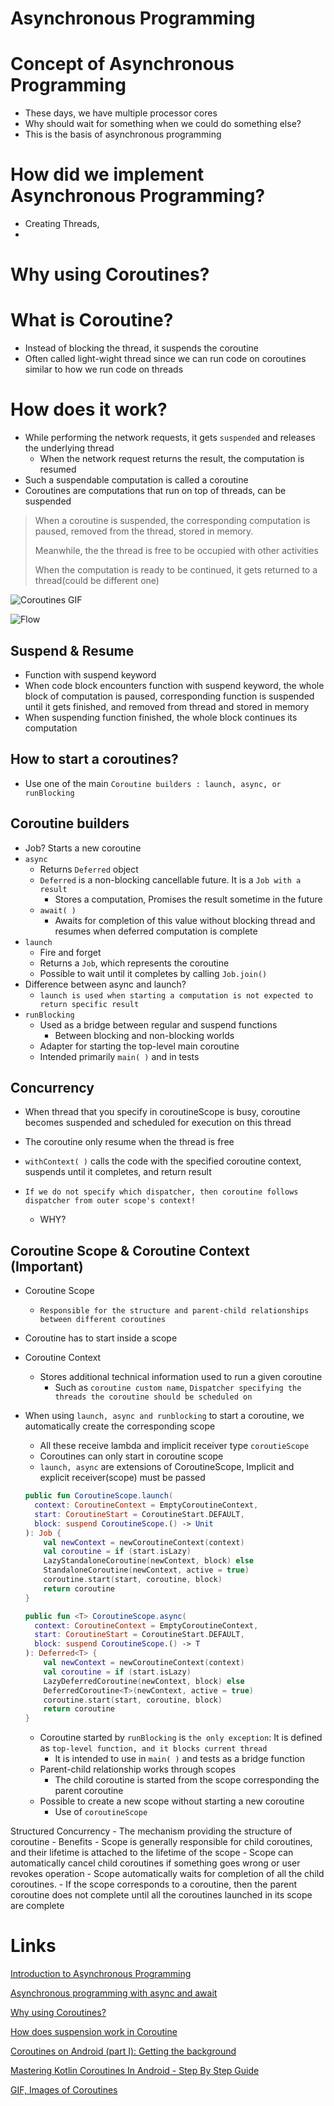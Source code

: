 # Asynchronous Programming

# Concept of Asynchronous Programming

- These days, we have multiple processor cores
- Why should wait for something when we could do something else?
- This is the basis of asynchronous programming

# How did we implement Asynchronous Programming?

- Creating Threads,
-

# Why using Coroutines?

# What is Coroutine?

- Instead of blocking the thread, it suspends the coroutine
- Often called light-wight thread since we can run code on coroutines similar to how we run code on threads

# How does it work?

- While performing the network requests, it gets `suspended` and releases the underlying thread
    - When the network request returns the result, the computation is resumed
- Such a suspendable computation is called a coroutine
- Coroutines are computations that run on top of threads, can be suspended

> When a coroutine is suspended, the corresponding computation is paused, removed from the thread, stored in memory.
>
> Meanwhile, the the thread is free to be occupied with other activities
>
> When the computation is ready to be continued, it gets returned to a thread(could be different one)

![Coroutines GIF](https://play.kotlinlang.org/resources/hands-on/Introduction%20to%20Coroutines%20and%20Channels/assets/4-suspend/SuspensionProcess.gif)

![Flow](https://play.kotlinlang.org/resources/hands-on/Introduction%20to%20Coroutines%20and%20Channels/assets/4-suspend/SuspendRequests.png)

## Suspend & Resume

- Function with suspend keyword
- When code block encounters function with suspend keyword, the whole block of computation is paused, corresponding
  function is suspended until it gets finished, and removed from thread and stored in memory
- When suspending function finished, the whole block continues its computation

## How to start a coroutines?

- Use one of the main `Coroutine builders : launch, async, or runBlocking`

## Coroutine builders

- Job? Starts a new coroutine
- `async`
    - Returns `Deferred` object
    - `Deferred` is a non-blocking cancellable future. It is a `Job with a result`
        - Stores a computation, Promises the result sometime in the future
    - `await( )`
        - Awaits for completion of this value without blocking thread and resumes when deferred computation is complete
- `launch`
    - Fire and forget
    - Returns a `Job`, which represents the coroutine
    - Possible to wait until it completes by calling `Job.join()`
- Difference between async and launch?
    - `launch is used when starting a computation is not expected to return specific result`
- `runBlocking`
    - Used as a bridge between regular and suspend functions
        - Between blocking and non-blocking worlds
    - Adapter for starting the top-level main coroutine
    - Intended primarily `main( )` and in tests

## Concurrency

- When thread that you specify in coroutineScope is busy, coroutine becomes suspended and scheduled for execution on
  this thread
- The coroutine only resume when the thread is free

- `withContext( )` calls the code with the specified coroutine context, suspends until it completes, and return result

- `If we do not specify which dispatcher, then coroutine follows dispatcher from outer scope's context!`
    - WHY?

## Coroutine Scope & Coroutine Context (Important)

- Coroutine Scope
    - `Responsible for the structure and parent-child relationships between different coroutines`

- Coroutine has to start inside a scope

- Coroutine Context
    - Stores additional technical information used to run a given coroutine
        - Such as `coroutine custom name`, `Dispatcher specifying the threads the coroutine should be scheduled on`

- When using `launch, async and runblocking` to start a coroutine, we automatically create the corresponding scope
    - All these receive lambda and implicit receiver type `coroutieScope`
    - Coroutines can only start in coroutine scope
    - `launch, async` are extensions of CoroutineScope, Implicit and explicit receiver(scope) must be passed
  ```kotlin
  public fun CoroutineScope.launch(
    context: CoroutineContext = EmptyCoroutineContext,
    start: CoroutineStart = CoroutineStart.DEFAULT,
    block: suspend CoroutineScope.() -> Unit
  ): Job {
      val newContext = newCoroutineContext(context)
      val coroutine = if (start.isLazy)
      LazyStandaloneCoroutine(newContext, block) else
      StandaloneCoroutine(newContext, active = true)
      coroutine.start(start, coroutine, block)
      return coroutine
  }
  
  public fun <T> CoroutineScope.async(
    context: CoroutineContext = EmptyCoroutineContext,
    start: CoroutineStart = CoroutineStart.DEFAULT,
    block: suspend CoroutineScope.() -> T
  ): Deferred<T> {
      val newContext = newCoroutineContext(context)
      val coroutine = if (start.isLazy)
      LazyDeferredCoroutine(newContext, block) else
      DeferredCoroutine<T>(newContext, active = true)
      coroutine.start(start, coroutine, block)
      return coroutine
  }
    ```
    - Coroutine started by `runBlocking` is `the only exception`:
      It is defined as `top-level function, and it blocks current thread`
        - It is intended to use in `main( )` and tests as a bridge function
    - Parent-child relationship works through scopes
        - The child coroutine is started from the scope corresponding the parent coroutine
    - Possible to create a new scope without starting a new coroutine
        - Use of `coroutineScope`
    
Structured Concurrency
    - The mechanism providing the structure of coroutine
    - Benefits
        - Scope is generally responsible for child coroutines, and their lifetime is attached to the
    lifetime of the scope
        - Scope can automatically cancel child coroutines if something goes wrong or user revokes operation
        - Scope automatically waits for completion of all the child coroutines.
            - If the scope corresponds to a coroutine, then the parent coroutine does not complete until all
        the coroutines launched in its scope are complete                
    

# Links

[Introduction to Asynchronous Programming](https://developer.mozilla.org/ko/docs/Learn/JavaScript/Asynchronous/Concepts)

[Asynchronous programming with async and await](https://docs.microsoft.com/en-us/dotnet/csharp/programming-guide/concepts/async/)

[Why using Coroutines?](https://kt.academy/article/cc-why)

[How does suspension work in Coroutine](https://kt.academy/article/cc-suspension)

[Coroutines on Android (part I): Getting the background](https://medium.com/androiddevelopers/coroutines-on-android-part-i-getting-the-background-3e0e54d20bb)

[Mastering Kotlin Coroutines In Android - Step By Step Guide](https://blog.mindorks.com/mastering-kotlin-coroutines-in-android-step-by-step-guide)

[](https://www.baeldung.com/kotlin/coroutines)

[GIF, Images of Coroutines](https://play.kotlinlang.org/resources/hands-on/Introduction%20to%20Coroutines%20and%20Channels)
